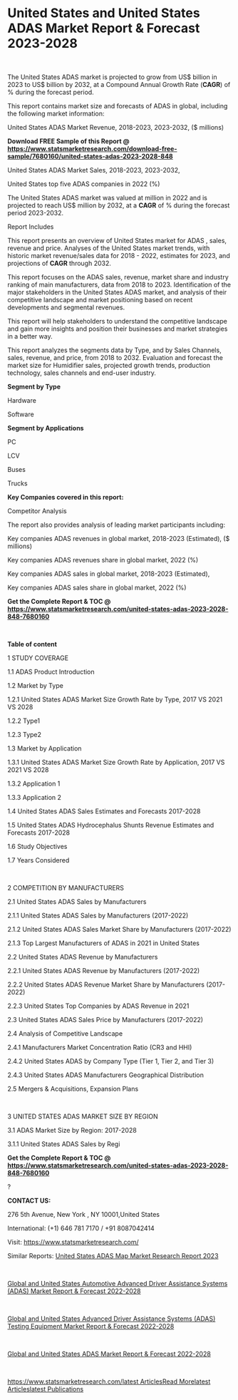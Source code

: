 <h1>United States and United States ADAS Market Report & Forecast 2023-2028</h1><br/><p>The United States ADAS market is projected to grow from US$ billion in 2023 to US$ billion by 2032, at a Compound Annual Growth Rate (<strong>CAGR</strong>) of % during the forecast period.</p>
 
 
 
 <p>This report contains market size and forecasts of ADAS in global, including the following market information:</p>
 
 
 
 <p>United States ADAS Market Revenue, 2018-2023, 2023-2032, ($ millions)</p>
 
 
 
 <p><strong>Download FREE Sample of this Report @ <a href="https://www.statsmarketresearch.com/download-free-sample/7680160/united-states-adas-2023-2028-848">https://www.statsmarketresearch.com/download-free-sample/7680160/united-states-adas-2023-2028-848</a></strong></p>
 
 
 
 <p>United States ADAS Market Sales, 2018-2023, 2023-2032,</p>
 
 
 
 <p>United States top five ADAS companies in 2022 (%)</p>
 
 
 
 <p>The United States ADAS market was valued at million in 2022 and is projected to reach US$ million by 2032, at a <strong>CAGR</strong> of % during the forecast period 2023-2032.</p>
 
 
 
 <p>Report Includes</p>
 
 
 
 <p>This report presents an overview of United States market for ADAS , sales, revenue and price. Analyses of the United States market trends, with historic market revenue/sales data for 2018 - 2022, estimates for 2023, and projections of <strong>CAGR</strong> through 2032.</p>
 
 
 
 <p>This report focuses on the ADAS sales, revenue, market share and industry ranking of main manufacturers, data from 2018 to 2023. Identification of the major stakeholders in the United States ADAS market, and analysis of their competitive landscape and market positioning based on recent developments and segmental revenues.</p>
 
 
 
 <p>This report will help stakeholders to understand the competitive landscape and gain more insights and position their businesses and market strategies in a better way.</p>
 
 
 
 <p>This report analyzes the segments data by Type, and by Sales Channels, sales, revenue, and price, from 2018 to 2032. Evaluation and forecast the market size for Humidifier sales, projected growth trends, production technology, sales channels and end-user industry.</p>
 
 
 
 <p><strong>Segment by Type</strong></p>
 
 
 
 <p>Hardware</p>
 
 
 
 <p>Software</p>
 
 
 
 <p><strong>Segment <strong><strong>by Applications</strong></strong></strong></p>
 
 
 
 <p>PC</p>
 
 
 
 <p>LCV</p>
 
 
 
 <p>Buses</p>
 
 
 
 <p>Trucks</p>
 
 
 
 <p><strong>Key Companies covered in this report:</strong></p>
 
 
 
 <p>Competitor Analysis</p>
 
 
 
 <p>The report also provides analysis of leading market participants including:</p>
 
 
 
 <p>Key companies ADAS revenues in global market, 2018-2023 (Estimated), ($ millions)</p>
 
 
 
 <p>Key companies ADAS revenues share in global market, 2022 (%)</p>
 
 
 
 <p>Key companies ADAS sales in global market, 2018-2023 (Estimated),</p>
 
 
 
 <p>Key companies ADAS sales share in global market, 2022 (%)</p>
 
 
 
 <div><b>Get the Complete Report & TOC @ <a href="https://www.statsmarketresearch.com/united-states-adas-2023-2028-848-7680160">https://www.statsmarketresearch.com/united-states-adas-2023-2028-848-7680160</a></b></div>
 
 
 
 <p><br />
 
 <b>Table of content</b></p>
 
 
 
 <p>1 STUDY COVERAGE<br />
 
 1.1 ADAS Product Introduction<br />
 
 1.2 Market by Type<br />
 
 1.2.1 United States ADAS Market Size Growth Rate by Type, 2017 VS 2021 VS 2028<br />
 
 1.2.2 Type1<br />
 
 1.2.3 Type2<br />
 
 1.3 Market by Application<br />
 
 1.3.1 United States ADAS Market Size Growth Rate by Application, 2017 VS 2021 VS 2028<br />
 
 1.3.2 Application 1<br />
 
 1.3.3 Application 2<br />
 
 1.4 United States ADAS Sales Estimates and Forecasts 2017-2028<br />
 
 1.5 United States ADAS Hydrocephalus Shunts Revenue Estimates and Forecasts 2017-2028<br />
 
 1.6 Study Objectives<br />
 
 1.7 Years Considered<br />
 
 <br />
 
 2 COMPETITION BY MANUFACTURERS<br />
 
 2.1 United States ADAS Sales by Manufacturers<br />
 
 2.1.1 United States ADAS Sales by Manufacturers (2017-2022)<br />
 
 2.1.2 United States ADAS Sales Market Share by Manufacturers (2017-2022)<br />
 
 2.1.3 Top Largest Manufacturers of ADAS in 2021 in United States<br />
 
 2.2 United States ADAS Revenue by Manufacturers<br />
 
 2.2.1 United States ADAS Revenue by Manufacturers (2017-2022)<br />
 
 2.2.2 United States ADAS Revenue Market Share by Manufacturers (2017-2022)<br />
 
 2.2.3 United States Top Companies by ADAS Revenue in 2021<br />
 
 2.3 United States ADAS Sales Price by Manufacturers (2017-2022)<br />
 
 2.4 Analysis of Competitive Landscape<br />
 
 2.4.1 Manufacturers Market Concentration Ratio (CR3 and HHI)<br />
 
 2.4.2 United States ADAS by Company Type (Tier 1, Tier 2, and Tier 3)<br />
 
 2.4.3 United States ADAS Manufacturers Geographical Distribution<br />
 
 2.5 Mergers & Acquisitions, Expansion Plans<br />
 
 <br />
 
 3 UNITED STATES ADAS MARKET SIZE BY REGION<br />
 
 3.1 ADAS Market Size by Region: 2017-2028<br />
 
 3.1.1 United States ADAS Sales by Regi</p>
 
 
 
 <div><b>Get the Complete Report & TOC @ <a href="https://www.statsmarketresearch.com/united-states-adas-2023-2028-848-7680160">https://www.statsmarketresearch.com/united-states-adas-2023-2028-848-7680160</a></b></div>
 
 
 
 <p>? </p>
 
 
 
 <p><b>CONTACT US:</b><br />
 
 276 5th Avenue, New York , NY 10001,United States<br />
 
 International: (+1) 646 781 7170 / +91 8087042414<br />
 
 Visit: <a href="https://www.statsmarketresearch.com/">https://www.statsmarketresearch.com/</a><br />
 
 Similar Reports: <a href="https://www.statsmarketresearch.com/united-states-adas-2023-2028-848-7680160">United States ADAS Map Market Research Report 2023</a><br />
 
 <br />
 
 <a href="https://www.statsmarketresearch.com/united-states-adas-2023-2028-848-7680160">Global and United States Automotive Advanced Driver Assistance Systems (ADAS) Market Report & Forecast 2022-2028</a><br />
 
 <br />
 
 <a href="https://www.statsmarketresearch.com/united-states-adas-2023-2028-848-7680160">Global and United States Advanced Driver Assistance Systems (ADAS) Testing Equipment Market Report & Forecast 2022-2028</a><br />
 
 <br />
 
 <a href="https://www.statsmarketresearch.com/united-states-adas-2023-2028-848-7680160">Global and United States ADAS Market Report & Forecast 2022-2028</a><br />
 
 <br />
 
 <a href="https://gyeongbokgung.com">https://www.statsmarketresearch.com/</a><a href="https://hallyeomaritime.com">latest Articles</a><a href="https://jingwansa.com">Read More</a><a href="https://nguoiviet.jp/">latest Articles</a><a href="https://www.intelmarketresearch.com/">latest Publications</a></p>